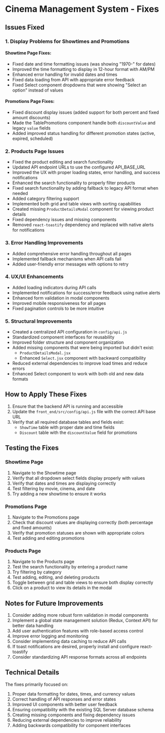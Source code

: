 # Cinema Management System - Fixes

## Issues Fixed

### 1. Display Problems for Showtimes and Promotions

#### Showtime Page Fixes:
- Fixed date and time formatting issues (was showing "1970-" for dates)
- Improved the time formatting to display in 12-hour format with AM/PM
- Enhanced error handling for invalid dates and times
- Fixed data loading from API with appropriate error feedback
- Fixed Select component dropdowns that were showing "Select an option" instead of values

#### Promotions Page Fixes:
- Fixed discount display issues (added support for both percent and fixed amount discounts)
- Made the TablePromotions component handle both `discountValue` and legacy `value` fields
- Added improved status handling for different promotion states (active, expired, scheduled)

### 2. Products Page Issues

- Fixed the product editing and search functionality
- Updated API endpoint URLs to use the configured API_BASE_URL
- Improved the UX with proper loading states, error handling, and success notifications
- Enhanced the search functionality to properly filter products
- Fixed search functionality by adding fallback to legacy API format when needed
- Added category filtering support
- Implemented both grid and table views with sorting capabilities
- Created missing `ProductDetailsModal` component for viewing product details
- Fixed dependency issues and missing components
- Removed `react-toastify` dependency and replaced with native alerts for notifications

### 3. Error Handling Improvements

- Added comprehensive error handling throughout all pages
- Implemented fallback mechanisms when API calls fail
- Added user-friendly error messages with options to retry

### 4. UX/UI Enhancements

- Added loading indicators during API calls
- Implemented notifications for success/error feedback using native alerts
- Enhanced form validation in modal components
- Improved mobile responsiveness for all pages
- Fixed pagination controls to be more intuitive

### 5. Structural Improvements

- Created a centralized API configuration in `config/api.js`
- Standardized component interfaces for reusability
- Improved folder structure and component organization
- Added missing components that were being imported but didn't exist:
  - `ProductDetailsModal.jsx`
  - Enhanced `Select.jsx` component with backward compatibility
- Reduced external dependencies to improve load times and reduce errors
- Enhanced Select component to work with both old and new data formats

## How to Apply These Fixes

1. Ensure that the backend API is running and accessible
2. Update the `front_end/src/config/api.js` file with the correct API base URL
3. Verify that all required database tables and fields exist:
   - `ShowTime` table with proper date and time fields
   - `Discount` table with the `discountValue` field for promotions

## Testing the Fixes

### Showtime Page
1. Navigate to the Showtime page
2. Verify that all dropdown select fields display properly with values
3. Verify that dates and times are displaying correctly
4. Test filtering by movie, cinema, and date
5. Try adding a new showtime to ensure it works

### Promotions Page
1. Navigate to the Promotions page
2. Check that discount values are displaying correctly (both percentage and fixed amounts)
3. Verify that promotion statuses are shown with appropriate colors
4. Test adding and editing promotions

### Products Page
1. Navigate to the Products page
2. Test the search functionality by entering a product name
3. Try filtering by category
4. Test adding, editing, and deleting products
5. Toggle between grid and table views to ensure both display correctly
6. Click on a product to view its details in the modal

## Notes for Future Improvements

1. Consider adding more robust form validation in modal components
2. Implement a global state management solution (Redux, Context API) for better data handling
3. Add user authentication features with role-based access control
4. Improve error logging and monitoring
5. Consider implementing data caching to reduce API calls
6. If toast notifications are desired, properly install and configure react-toastify
7. Consider standardizing API response formats across all endpoints

## Technical Details

The fixes primarily focused on:
1. Proper data formatting for dates, times, and currency values
2. Correct handling of API responses and error states
3. Improved UI components with better user feedback
4. Ensuring compatibility with the existing SQL Server database schema
5. Creating missing components and fixing dependency issues
6. Reducing external dependencies to improve reliability
7. Adding backwards compatibility for component interfaces 